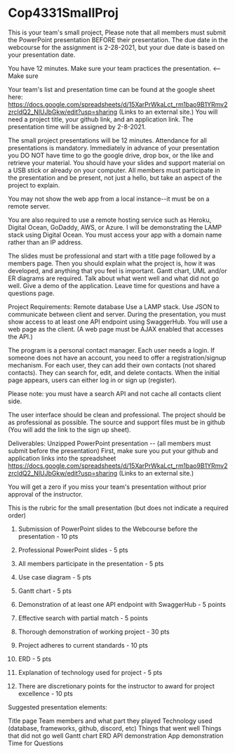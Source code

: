 # Cop4331SmallProj

This is your team's small project, Please note that all members must submit the PowerPoint presentation BEFORE their presentation. The due date in the webcourse for the assignment is 2-28-2021, but your due date is based on your presentation date.

You have 12 minutes. Make sure your team practices the presentation. <-- Make sure

Your team's list and presentation time can be found at the google sheet here:  https://docs.google.com/spreadsheets/d/15XarPrWkaLct_rm1bao9B1YRmv2zrcldQ2_NlUJbGkw/edit?usp=sharing (Links to an external site.) You will need a project title, your github link, and an application link. The presentation time will be assigned by 2-8-2021.

The small project presentations will be 12 minutes. Attendance for all presentations is mandatory. Immediately in advance of your presentation you DO NOT have time to go the google drive, drop box, or the like and retrieve your material. You should have your slides and support material on a USB stick or already on your computer. All members must participate in the presentation and be present, not just a hello, but take an aspect of the project to explain.

You may not show the web app from a local instance--it must be on a remote server.

You are also required to use a remote hosting service such as Heroku, Digital Ocean, GoDaddy, AWS, or Azure. I will be demonstrating the LAMP stack using Digital Ocean. You must access your app with a domain name rather than an IP address.

The slides must be professional and start with a title page followed by a members page. Then you should explain what the project is, how it was developed, and anything that you feel is important. Gantt chart, UML and/or ER diagrams are required. Talk about what went well and what did not go well. Give a demo of the application. Leave time for questions and have a questions page.

Project Requirements:
Remote database
Use a LAMP stack.
Use JSON to communicate between client and server. During the presentation, you must show access to at least one API endpoint using SwaggerHub.
You will use a web page as the client. (A web page must be AJAX enabled that accesses the API.)

The program is a personal contact manager. Each user needs a login. If someone does not have an account, you need to offer a registration/signup mechanism. For each user, they can add their own contacts (not shared contacts). They can search for, edit, and delete contacts. When the initial page appears, users can either log in or sign up (register).

Please note: you must have a search API and not cache all contacts client side.

The user interface should be clean and professional. The project should be as professional as possible. The source and support files must be in github (You will add the link to the sign up sheet).

Deliverables:
Unzipped PowerPoint presentation -- (all members must submit before the presentation) First, make sure you put your github and application links into the spreadsheet https://docs.google.com/spreadsheets/d/15XarPrWkaLct_rm1bao9B1YRmv2zrcldQ2_NlUJbGkw/edit?usp=sharing (Links to an external site.)

You will get a zero if you miss your team's presentation without prior approval of the instructor.

This is the rubric for the small presentation (but does not indicate a required order)

1. Submission of PowerPoint slides to the Webcourse before the presentation - 10 pts

2. Professional PowerPoint slides - 5 pts

3. All members participate in the presentation - 5 pts

4. Use case diagram - 5 pts

5. Gantt chart - 5 pts

6. Demonstration of at least one API endpoint with SwaggerHub - 5 points

7. Effective search with partial match - 5 points

8. Thorough demonstration of working project - 30 pts

9. Project adheres to current standards - 10 pts

10. ERD - 5 pts

11. Explanation of technology used for project - 5 pts

12. There are discretionary points for the instructor to award for project excellence - 10 pts

Suggested presentation elements:

Title page
Team members and what part they played
Technology used (database, frameworks, github, discord, etc)
Things that went well
Things that did not go well
Gantt chart
ERD
API demonstration
App demonstration
Time for Questions
